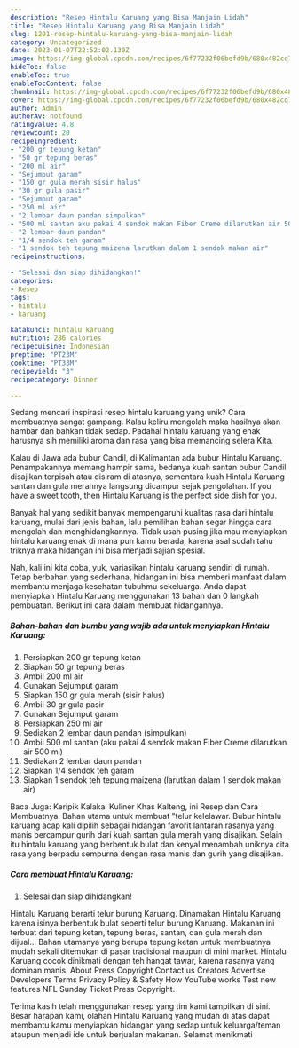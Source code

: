 ```yaml
---
description: "Resep Hintalu Karuang yang Bisa Manjain Lidah"
title: "Resep Hintalu Karuang yang Bisa Manjain Lidah"
slug: 1201-resep-hintalu-karuang-yang-bisa-manjain-lidah
category: Uncategorized
date: 2023-01-07T22:52:02.130Z
image: https://img-global.cpcdn.com/recipes/6f77232f06befd9b/680x482cq70/hintalu-karuang-foto-resep-utama.jpg
hideToc: false
enableToc: true
enableTocContent: false
thumbnail: https://img-global.cpcdn.com/recipes/6f77232f06befd9b/680x482cq70/hintalu-karuang-foto-resep-utama.jpg
cover: https://img-global.cpcdn.com/recipes/6f77232f06befd9b/680x482cq70/hintalu-karuang-foto-resep-utama.jpg
author: Admin
authorAv: notfound
ratingvalue: 4.8
reviewcount: 20
recipeingredient:
- "200 gr tepung ketan"
- "50 gr tepung beras"
- "200 ml air"
- "Sejumput garam"
- "150 gr gula merah sisir halus"
- "30 gr gula pasir"
- "Sejumput garam"
- "250 ml air"
- "2 lembar daun pandan simpulkan"
- "500 ml santan aku pakai 4 sendok makan Fiber Creme dilarutkan air 500 ml"
- "2 lembar daun pandan"
- "1/4 sendok teh garam"
- "1 sendok teh tepung maizena larutkan dalam 1 sendok makan air"
recipeinstructions:

- "Selesai dan siap dihidangkan!"
categories:
- Resep
tags:
- hintalu
- karuang

katakunci: hintalu karuang 
nutrition: 286 calories
recipecuisine: Indonesian
preptime: "PT23M"
cooktime: "PT33M"
recipeyield: "3"
recipecategory: Dinner

---
```





Sedang mencari inspirasi resep hintalu karuang yang unik? Cara membuatnya sangat gampang. Kalau keliru mengolah maka hasilnya akan hambar dan bahkan tidak sedap. Padahal hintalu karuang yang enak harusnya sih memiliki aroma dan rasa yang bisa memancing selera Kita.





Kalau di Jawa ada bubur Candil, di Kalimantan ada bubur Hintalu Karuang. Penampakannya memang hampir sama, bedanya kuah santan bubur Candil disajikan terpisah atau disiram di atasnya, sementara kuah Hintalu Karuang santan dan gula merahnya langsung dicampur sejak pengolahan. If you have a sweet tooth, then Hintalu Karuang is the perfect side dish for you.

Banyak hal yang sedikit banyak mempengaruhi kualitas rasa dari hintalu karuang, mulai dari jenis bahan, lalu pemilihan bahan segar hingga cara mengolah dan menghidangkannya. Tidak usah pusing jika mau menyiapkan hintalu karuang enak di mana pun kamu berada, karena asal sudah tahu triknya maka hidangan ini bisa menjadi sajian spesial.






Nah, kali ini kita coba, yuk, variasikan hintalu karuang sendiri di rumah. Tetap berbahan yang sederhana, hidangan ini bisa memberi manfaat dalam membantu menjaga kesehatan tubuhmu sekeluarga. Anda dapat menyiapkan Hintalu Karuang menggunakan 13 bahan dan 0 langkah pembuatan. Berikut ini cara dalam membuat hidangannya.

<!--inarticleads1-->

##### Bahan-bahan dan bumbu yang wajib ada untuk menyiapkan Hintalu Karuang:

1. Persiapkan 200 gr tepung ketan
1. Siapkan 50 gr tepung beras
1. Ambil 200 ml air
1. Gunakan Sejumput garam
1. Siapkan 150 gr gula merah (sisir halus)
1. Ambil 30 gr gula pasir
1. Gunakan Sejumput garam
1. Persiapkan 250 ml air
1. Sediakan 2 lembar daun pandan (simpulkan)
1. Ambil 500 ml santan (aku pakai 4 sendok makan Fiber Creme dilarutkan air 500 ml)
1. Sediakan 2 lembar daun pandan
1. Siapkan 1/4 sendok teh garam
1. Siapkan 1 sendok teh tepung maizena (larutkan dalam 1 sendok makan air)


Baca Juga: Keripik Kalakai Kuliner Khas Kalteng, ini Resep dan Cara Membuatnya. Bahan utama untuk membuat &#34;telur kelelawar. Bubur hintalu karuang acap kali dipilih sebagai hidangan favorit lantaran rasanya yang manis bercampur gurih dari kuah santan gula merah yang disajikan. Selain itu hintalu karuang yang berbentuk bulat dan kenyal menambah uniknya cita rasa yang berpadu sempurna dengan rasa manis dan gurih yang disajikan. 

<!--inarticleads2-->

##### Cara membuat Hintalu Karuang:


1. Selesai dan siap dihidangkan!

Hintalu Karuang berarti telur burung Karuang. Dinamakan Hintalu Karuang karena isinya berbentuk bulat seperti telur burung Karuang. Makanan ini terbuat dari tepung ketan, tepung beras, santan, dan gula merah dan dijual… Bahan utamanya yang berupa tepung ketan untuk membuatnya mudah sekali ditemukan di pasar tradisional maupun di mini market. Hintalu Karuang cocok dinikmati dengan teh hangat tawar, karena rasanya yang dominan manis. About Press Copyright Contact us Creators Advertise Developers Terms Privacy Policy &amp; Safety How YouTube works Test new features NFL Sunday Ticket Press Copyright. 

Terima kasih telah menggunakan resep yang tim kami tampilkan di sini. Besar harapan kami, olahan Hintalu Karuang yang mudah di atas dapat membantu kamu menyiapkan hidangan yang sedap untuk keluarga/teman ataupun menjadi ide untuk berjualan makanan. Selamat menikmati
